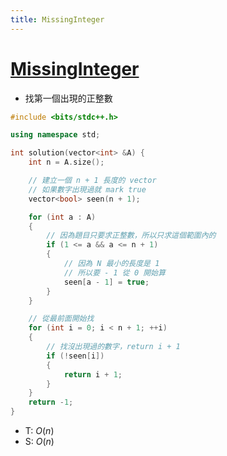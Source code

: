 ```yaml
---
title: MissingInteger
---
```


# [MissingInteger](https://app.codility.com/programmers/lessons/4-counting_elements/missing_integer/)

- 找第一個出現的正整數


```cpp
#include <bits/stdc++.h>

using namespace std;

int solution(vector<int> &A) {
    int n = A.size();

    // 建立一個 n + 1 長度的 vector
    // 如果數字出現過就 mark true
    vector<bool> seen(n + 1);

    for (int a : A)
    {
        // 因為題目只要求正整數，所以只求這個範圍內的
        if (1 <= a && a <= n + 1)
        {
            // 因為 N 最小的長度是 1
            // 所以要 - 1 從 0 開始算
            seen[a - 1] = true;
        }
    }

    // 從最前面開始找
    for (int i = 0; i < n + 1; ++i)
    {
        // 找沒出現過的數字，return i + 1
        if (!seen[i])
        {
            return i + 1;
        }
    }
    return -1;
}
```
- T: $O(n)$
- S: $O(n)$

